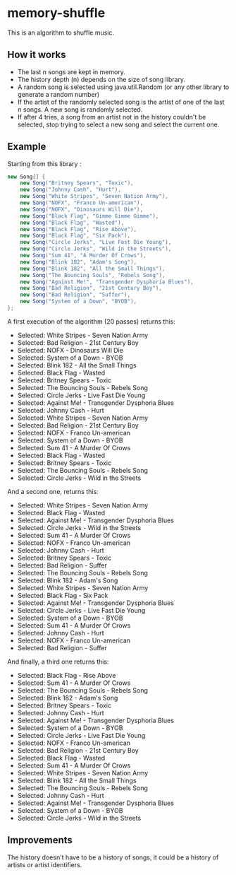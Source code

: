 # memory-shuffle
This is an algorithm to shuffle music.

## How it works
* The last n songs are kept in memory.
* The history depth (n) depends on the size of song library.
* A random song is selected using java.util.Random (or any other library to generate a random number)
* If the artist of the randomly selected song is the artist of one of the last n songs. A new song is randomly selected.
* If after 4 tries, a song from an artist not in the history couldn't be selected, stop trying to select a new song and select the current one.

## Example
Starting from this library :
```java
new Song[] {
	new Song("Britney Spears", "Toxic"),
	new Song("Johnny Cash", "Hurt"),
	new Song("White Stripes", "Seven Nation Army"),
	new Song("NOFX", "Franco Un-american"),
	new Song("NOFX", "Dinosaurs Will Die"),
	new Song("Black Flag", "Gimme Gimme Gimme"),
	new Song("Black Flag", "Wasted"),
	new Song("Black Flag", "Rise Above"),
	new Song("Black Flag", "Six Pack"),
	new Song("Circle Jerks", "Live Fast Die Young"),
	new Song("Circle Jerks", "Wild in the Streets"),
	new Song("Sum 41", "A Murder Of Crows"),
	new Song("Blink 182", "Adam's Song"),
	new Song("Blink 182", "All the Small Things"),
	new Song("The Bouncing Souls", "Rebels Song"),
	new Song("Against Me!", "Transgender Dysphoria Blues"),
	new Song("Bad Religion", "21st Century Boy"),
	new Song("Bad Religion", "Suffer"),
	new Song("System of a Down", "BYOB"),
};
```

A first execution of the algorithm (20 passes) returns this:
* Selected: White Stripes - Seven Nation Army
* Selected: Bad Religion - 21st Century Boy
* Selected: NOFX - Dinosaurs Will Die
* Selected: System of a Down - BYOB
* Selected: Blink 182 - All the Small Things
* Selected: Black Flag - Wasted
* Selected: Britney Spears - Toxic
* Selected: The Bouncing Souls - Rebels Song
* Selected: Circle Jerks - Live Fast Die Young
* Selected: Against Me! - Transgender Dysphoria Blues
* Selected: Johnny Cash - Hurt
* Selected: White Stripes - Seven Nation Army
* Selected: Bad Religion - 21st Century Boy
* Selected: NOFX - Franco Un-american
* Selected: System of a Down - BYOB
* Selected: Sum 41 - A Murder Of Crows
* Selected: Black Flag - Wasted
* Selected: Britney Spears - Toxic
* Selected: The Bouncing Souls - Rebels Song
* Selected: Circle Jerks - Wild in the Streets

And a second one, returns this:
* Selected: White Stripes - Seven Nation Army
* Selected: Black Flag - Wasted
* Selected: Against Me! - Transgender Dysphoria Blues
* Selected: Circle Jerks - Wild in the Streets
* Selected: Sum 41 - A Murder Of Crows
* Selected: NOFX - Franco Un-american
* Selected: Johnny Cash - Hurt
* Selected: Britney Spears - Toxic
* Selected: Bad Religion - Suffer
* Selected: The Bouncing Souls - Rebels Song
* Selected: Blink 182 - Adam's Song
* Selected: White Stripes - Seven Nation Army
* Selected: Black Flag - Six Pack
* Selected: Against Me! - Transgender Dysphoria Blues
* Selected: Circle Jerks - Live Fast Die Young
* Selected: System of a Down - BYOB
* Selected: Sum 41 - A Murder Of Crows
* Selected: Johnny Cash - Hurt
* Selected: NOFX - Franco Un-american
* Selected: Bad Religion - Suffer

And finally, a third one returns this:
* Selected: Black Flag - Rise Above
* Selected: Sum 41 - A Murder Of Crows
* Selected: The Bouncing Souls - Rebels Song
* Selected: Blink 182 - Adam's Song
* Selected: Britney Spears - Toxic
* Selected: Johnny Cash - Hurt
* Selected: Against Me! - Transgender Dysphoria Blues
* Selected: System of a Down - BYOB
* Selected: Circle Jerks - Live Fast Die Young
* Selected: NOFX - Franco Un-american
* Selected: Bad Religion - 21st Century Boy
* Selected: Black Flag - Wasted
* Selected: Sum 41 - A Murder Of Crows
* Selected: White Stripes - Seven Nation Army
* Selected: Blink 182 - All the Small Things
* Selected: The Bouncing Souls - Rebels Song
* Selected: Johnny Cash - Hurt
* Selected: Against Me! - Transgender Dysphoria Blues
* Selected: System of a Down - BYOB
* Selected: Circle Jerks - Wild in the Streets

## Improvements
The history doesn't have to be a history of songs, it could be a history of artists or artist identifiers.
